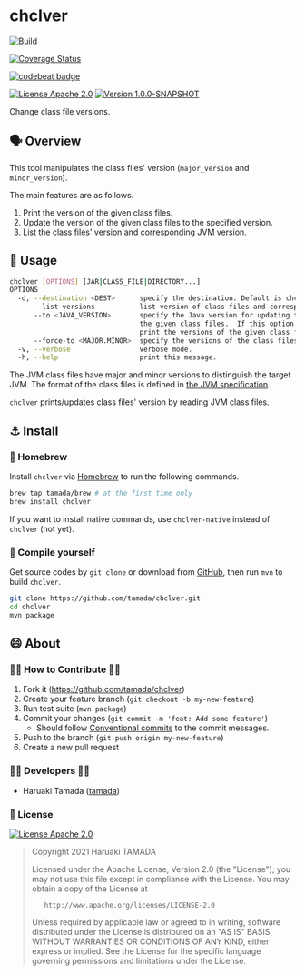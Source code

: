 # chclver

[![Build](https://github.com/tamada/chclver/actions/workflows/maven.yml/badge.svg)](https://github.com/tamada/chclver/actions/workflows/maven.yml)

[![Coverage Status](https://coveralls.io/repos/github/tamada/chclver/badge.svg?branch=main)](https://coveralls.io/github/tamada/chclver?branch=main)

[![codebeat badge](https://codebeat.co/badges/50cf2989-ec6b-467c-9f63-1856478f94d4)](https://codebeat.co/projects/github-com-tamada-chclver-main)

[![License Apache 2.0](https://img.shields.io/badge/License-Apache%202.0-green?logo=apache)](https://github.com/tamada/chclver/blob/main/LICENSE) [![Version 1.0.0-SNAPSHOT](https://img.shields.io/badge/Version-1.0.0--SNAPSHOT-green)](https://github.com/tamada/chclver/releases/tag/v1.0.0)

Change class file versions.

## :speaking_head: Overview

This tool manipulates the class files' version (`major_version` and `minor_version`).

The main features are as follows.

1. Print the version of the given class files.
2. Update the version of the given class files to the specified version.
3. List the class files' version and corresponding JVM version.

## :runner: Usage

```sh
chclver [OPTIONS] [JAR|CLASS_FILE|DIRECTORY...]
OPTIONS
  -d, --destination <DEST>      specify the destination. Default is chclver directory.
      --list-versions           list version of class files and corresponding Java version.
      --to <JAVA_VERSION>       specify the Java version for updating the versions of
                                the given class files.  If this option is absent,
                                print the versions of the given class files.
      --force-to <MAJOR.MINOR>  specify the versions of the class files directory.
  -v, --verbose                 verbose mode.
  -h, --help                    print this message.
```

The JVM class files have major and minor versions to distinguish the target JVM. The format of the class files is defined in [the JVM specification](https://docs.oracle.com/javase/specs/jvms/se17/html/jvms-4.html#jvms-4.1).

`chclver` prints/updates class files' version by reading JVM class files.

## :anchor: Install

### :beer: Homebrew

Install `chclver` via [Homebrew](https://brew.sh) to run the following commands.

```sh
brew tap tamada/brew # at the first time only
brew install chclver
```

If you want to install native commands, use `chclver-native` instead of `chclver` (not yet).

### :muscle: Compile yourself

Get source codes by `git clone` or download from [GitHub](https://github.com/tamada/chclver), then run `mvn` to build `chclver`.

```sh
git clone https://github.com/tamada/chclver.git
cd chclver
mvn package
```

## :smile: About

### :man_cook: How to Contribute :woman_cook:

1. Fork it (https://github.com/tamada/chclver)
2. Create your feature branch (`git checkout -b my-new-feature`)
3. Run test suite (`mvn package`)
4. Commit your changes (`git commit -m 'feat: Add some feature'`)
   * Should follow [Conventional commits](https://www.conventionalcommits.org/) to the commit messages.
5. Push to the branch (`git push origin my-new-feature`)
6. Create a new pull request

### :man_office_worker: Developers :woman_office_worker:

* Haruaki Tamada ([tamada](https://github.com/tamada))

### :scroll: License

[![License Apache 2.0](https://img.shields.io/badge/License-Apache%202.0-green?logo=apache)](https://github.com/tamada/chclver/blob/main/LICENSE)

>    Copyright 2021 Haruaki TAMADA
>
>    Licensed under the Apache License, Version 2.0 (the "License");
>    you may not use this file except in compliance with the License.
>    You may obtain a copy of the License at
>
>        http://www.apache.org/licenses/LICENSE-2.0
>
>    Unless required by applicable law or agreed to in writing, software
>    distributed under the License is distributed on an "AS IS" BASIS,
>    WITHOUT WARRANTIES OR CONDITIONS OF ANY KIND, either express or implied.
>    See the License for the specific language governing permissions and
>    limitations under the License.

